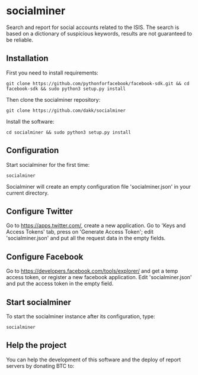 socialminer
===

Search and report for social accounts related to the ISIS. The search is based on a dictionary of suspicious keywords, results are not 
guaranteed to be reliable.


Installation
---

First you need to install requirements:

```git clone https://github.com/pythonforfacebook/facebook-sdk.git && cd facebook-sdk && sudo python3 setup.py install```


Then clone the socialminer repository:

```git clone https://github.com/dakk/socialminer```

Install the software:

```cd socialminer && sudo python3 setup.py install```


Configuration
---
Start socialminer for the first time:

``` socialminer ```

Socialminer will create an empty configuration file 'socialminer.json' in your current directory.


Configure Twitter
---
Go to https://apps.twitter.com/, create a new application.
Go to 'Keys and Access Tokens' tab, press on 'Generate Access Token'; edit 'socialminer.json' and put all the request data in the empty fields.


Configure Facebook
---
Go to https://developers.facebook.com/tools/explorer/ and get a temp access token, or register a new facebook application. Edit 'socialminer.json'
and put the access token in the empty field.


Start socialminer
---
To start the socialminer instance after its configuration, type:

``` socialminer ```


Help the project
---

You can help the development of this software and the deploy of report servers by donating BTC to: 